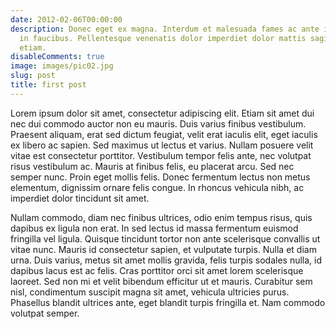 ```yaml
---
date: 2012-02-06T00:00:00
description: Donec eget ex magna. Interdum et malesuada fames ac ante ipsum primis
  in faucibus. Pellentesque venenatis dolor imperdiet dolor mattis sagittis magna
  etiam.
disableComments: true
image: images/pic02.jpg
slug: post
title: first post
---
```

Lorem ipsum dolor sit amet, consectetur adipiscing elit. Etiam sit amet dui nec dui commodo auctor non eu mauris. Duis varius finibus vestibulum. Praesent aliquam, erat sed dictum feugiat, velit erat iaculis elit, eget iaculis ex libero ac sapien. Sed maximus ut lectus et varius. Nullam posuere velit vitae est consectetur porttitor. Vestibulum tempor felis ante, nec volutpat risus vestibulum ac. Mauris at finibus felis, eu placerat arcu. Sed nec semper nunc. Proin eget mollis felis. Donec fermentum lectus non metus elementum, dignissim ornare felis congue. In rhoncus vehicula nibh, ac imperdiet dolor tincidunt sit amet.

Nullam commodo, diam nec finibus ultrices, odio enim tempus risus, quis dapibus ex ligula non erat. In sed lectus id massa fermentum euismod fringilla vel ligula. Quisque tincidunt tortor non ante scelerisque convallis ut vitae nunc. Mauris id consectetur sapien, et vulputate turpis. Nulla et diam urna. Duis varius, metus sit amet mollis gravida, felis turpis sodales nulla, id dapibus lacus est ac felis. Cras porttitor orci sit amet lorem scelerisque laoreet. Sed non mi et velit bibendum efficitur ut et mauris. Curabitur sem nisl, condimentum suscipit magna sit amet, vehicula ultricies purus. Phasellus blandit ultrices ante, eget blandit turpis fringilla et. Nam commodo volutpat semper.